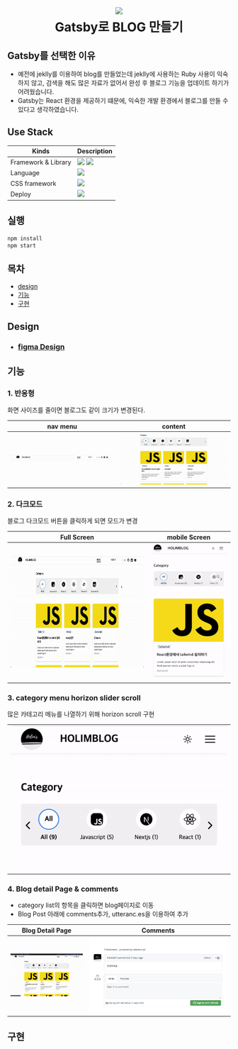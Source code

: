 <br />
<h1 align="center">
<image src="https://user-images.githubusercontent.com/44824320/215273231-7a7f2058-b4fa-49ea-beae-7cf693b38fb6.png" width="50" /> <br />
Gatsby로 BLOG 만들기
</h1>

## Gatsby를 선택한 이유

- 예전에 jeklly를 이용하여 blog를 만들었는데 jeklly에 사용하는 Ruby 사용이 익숙하지 않고, 검색을 해도 많은 자료가 없어서 완성 후 블로그 기능을 업데이트 하기가 어려웠습니다.
- Gatsby는 React 환경을 제공하기 떄문에, 익숙한 개발 환경에서 블로그를 만들 수 있다고 생각하였습니다.

## Use Stack

| Kinds               | Description                                                                                                                                                                                                        |
| ------------------- | ------------------------------------------------------------------------------------------------------------------------------------------------------------------------------------------------------------------ |
| Framework & Library | <img src="https://img.shields.io/badge/Gatsby.js-663399?style=for-the-badge&logo=Gatsby&logoColor=white" /> <img src="https://img.shields.io/badge/react-61DAFB?style=for-the-badge&logo=react&logoColor=black" /> |
| Language            | <img src="https://img.shields.io/badge/typescript-3178C6?style=for-the-badge&logo=typescript&logoColor=white" />                                                                                                   |
| CSS framework       | <img src="https://img.shields.io/badge/tailwind CSS-06B6D4?style=for-the-badge&logo=tailwindcss&logoColor=white" />                                                                                                |
| Deploy              | <img src="https://img.shields.io/badge/github-181717?style=for-the-badge&logo=github&logoColor=white">                                                                                                             |

## 실행

```shell
npm install
npm start
```

## 목차

- [design](#design)
- [기능](#기능)
- [구현](#구현)

## Design

- ### [figma Design](https://www.figma.com/file/ngSymMJadxkT4UCs4lWVAl/tech-blog?node-id=1%3A2&t=5fpGpKMTXQFCVQTt-1)

## 기능

### 1. 반응형

화면 사이즈를 줄이면 블로그도 같이 크기가 변경된다.

|      nav menu       |         content         |
| :-----------------: | :---------------------: |
| ![](./docs/nav.gif) | ![](./docs/content.gif) |

### 2. 다크모드

블로그 다크모드 버튼을 클릭하게 되면 모드가 변경

|                        Full Screen                        |       mobile Screen        |
| :-------------------------------------------------------: | :------------------------: |
| <img src="./docs/fulldark.gif" width="550" height="250"/> | ![](./docs/mobiledark.gif) |

### 3. category menu horizon slider scroll

많은 카테고리 메뉴를 나열하기 위해 horizon scroll 구현

|                                      |
| ------------------------------------ |
| <img src="./docs/horizonscroll.gif"> |

### 4. Blog detail Page & comments

- category list의 항목을 클릭하면 blog페이지로 이동
- Blog Post 아래에 comments추가, utteranc.es을 이용하여 추가

|               Blog Detail Page               |                   Comments                    |
| :------------------------------------------: | :-------------------------------------------: |
| <img src="./docs/posts.gif"  width="390"  /> | <img src="./docs/comments.png" width="750" /> |

## 구현
